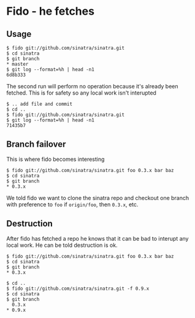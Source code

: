 # Fido - he fetches

## Usage

    $ fido git://github.com/sinatra/sinatra.git
    $ cd sinatra
    $ git branch
    * master
    $ git log --format=%h | head -n1
    6d8b333

The second run will perform no operation because it's already been fetched.
This is for safety so any local work isn't interupted

    $ .. add file and commit
    $ cd ..
    $ fido git://github.com/sinatra/sinatra.git
    $ git log --format=%h | head -n1
    71435b7

## Branch failover
This is where fido becomes interesting

    $ fido git://github.com/sinatra/sinatra.git foo 0.3.x bar baz
    $ cd sinatra
    $ git branch
    * 0.3.x

We told fido we want to clone the sinatra repo and checkout one branch
with preference to `foo` if `origin/foo`, then `0.3.x`, etc.

## Destruction
After fido has fetched a repo he knows that it can be bad to interupt
any local work.  He can be told destruction is ok.

    $ fido git://github.com/sinatra/sinatra.git foo 0.3.x bar baz
    $ cd sinatra
    $ git branch
    * 0.3.x

    $ cd ..
    $ fido git://github.com/sinatra/sinatra.git -f 0.9.x
    $ cd sinatra
    $ git branch
      0.3.x
    * 0.9.x
